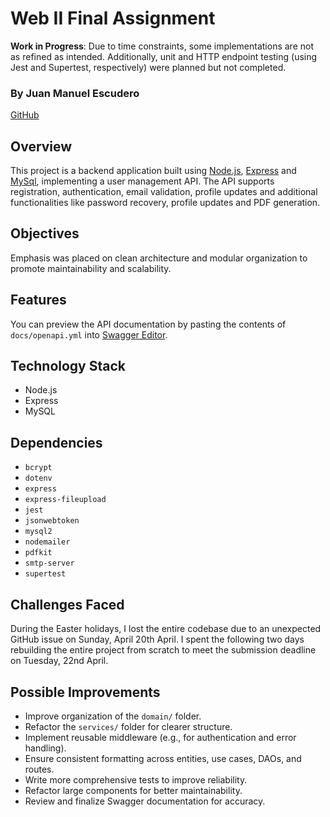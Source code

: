 # Web II Final Assignment

**Work in Progress**: Due to time constraints, some implementations are not as refined as intended. Additionally, unit and HTTP endpoint testing (using Jest and Supertest, respectively) were planned but not completed.

### By Juan Manuel Escudero
[GitHub](https://github.com/Jmef19/u-tad-webII-final)

## Overview

This project is a backend application built using [Node.js](https://nodejs.org/en), [Express](https://expressjs.com/) and [MySql](https://www.mysql.com/), implementing a user management API. The API supports registration, authentication, email validation, profile updates and additional functionalities like password recovery, profile updates and PDF generation.

## Objectives

Emphasis was placed on clean architecture and modular organization to promote maintainability and scalability.

## Features

You can preview the API documentation by pasting the contents of `docs/openapi.yml` into [Swagger Editor](https://editor.swagger.io/).

## Technology Stack

- Node.js
- Express
- MySQL

## Dependencies

- `bcrypt`
- `dotenv`
- `express`
- `express-fileupload`
- `jest`
- `jsonwebtoken`
- `mysql2`
- `nodemailer`
- `pdfkit`
- `smtp-server`
- `supertest`

## Challenges Faced

During the Easter holidays, I lost the entire codebase due to an unexpected GitHub issue on Sunday, April 20th April. I spent the following two days rebuilding the entire project from scratch to meet the submission deadline on Tuesday, 22nd April.

## Possible Improvements

- Improve organization of the `domain/` folder.
- Refactor the `services/` folder for clearer structure.
- Implement reusable middleware (e.g., for authentication and error handling).
- Ensure consistent formatting across entities, use cases, DAOs, and routes.
- Write more comprehensive tests to improve reliability.
- Refactor large components for better maintainability.
- Review and finalize Swagger documentation for accuracy.
